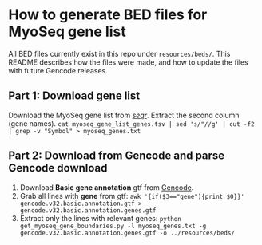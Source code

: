 
# How to generate BED files for MyoSeq gene list
All BED files currently exist in this repo under `resources/beds/`. This README describes how the files were made, and how to update the files with future Gencode releases.

## Part 1: Download gene list
Download the MyoSeq gene list from [_seqr_](https://seqr.broadinstitute.org/dashboard). Extract the second column (gene names).
`cat myoseq_gene_list_genes.tsv | sed 's/"//g' | cut -f2 | grep -v "Symbol" > myoseq_genes.txt`

## Part 2: Download from Gencode and parse Gencode download

 1. Download **Basic gene annotation** gtf from [Gencode]([https://www.gencodegenes.org/human/]).
 2. Grab all lines with **gene** from gtf: `awk '{if($3=="gene"){print $0}}' gencode.v32.basic.annotation.gtf > gencode.v32.basic.annotation.genes.gtf`
 3. Extract only the lines with relevant genes:
    `python get_myoseq_gene_boundaries.py -l myoseq_genes.txt -g gencode.v32.basic.annotation.genes.gtf -o ../resources/beds/`
